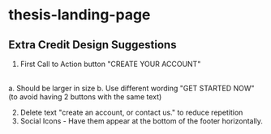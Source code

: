 # thesis-landing-page

## Extra Credit Design Suggestions
1. First Call to Action button "CREATE YOUR ACCOUNT" 
<br/>
  a. Should be larger in size
  b. Use different wording "GET STARTED NOW" (to avoid having 2 buttons with the same text)

2. Delete text "create an account, or contact us." to reduce repetition
3. Social Icons - Have them appear at the bottom of the footer horizontally. 
